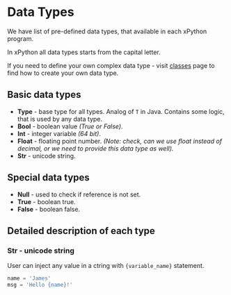 # Data Types

We have list of pre-defined data types, that available in each xPython program.

In xPython all data types starts from the capital letter.

If you need to define your own complex data type - visit [classes](Classes.md) page
to find how to create your own data type.


## Basic data types

 - **Type** - base type for all types. Analog of `T` in Java. Contains some logic, that is used by any data type.
 - **Bool** - boolean value *(True or False)*.
 - **Int** - integer variable *(64 bit)*.
 - **Float** - floating point number. *(Note: check, can we use float instead of decimal,
   or we need to provide this data type as well).*
 - **Str** - unicode string.

## Special data types

 - **Null** - used to check if reference is not set.
 - **True** - boolean true.
 - **False** - boolean false.

## Detailed description of each type

### Str - unicode string

User can inject any value in a ctring with `{variable_name}` statement.

```python
name = 'James'
msg = 'Hello {name}!'
```

